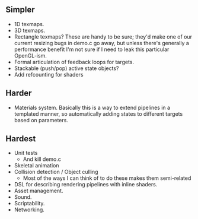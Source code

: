 ## Simpler ##
* 1D texmaps.
* 3D texmaps.
* Rectangle texmaps? These are handy to be sure; they'd make one of our current
  resizing bugs in demo.c go away, but unless there's generally a performance
  benefit I'm not sure if I need to leak this particular OpenGL-ism.
* Formal articulation of feedback loops for targets.
* Stackable (push/pop) active state objects?
* Add refcounting for shaders

## Harder ##
* Materials system. Basically this is a way to extend pipelines in a templated
  manner, so automatically adding states to different targets based on
  parameters.

## Hardest ##
* Unit tests
    * And kill demo.c
* Skeletal animation
* Collision detection / Object culling
    * Most of the ways I can think of to do these makes them semi-related
* DSL for describing rendering pipelines with inline shaders.
* Asset management.
* Sound.
* Scriptability.
* Networking.
